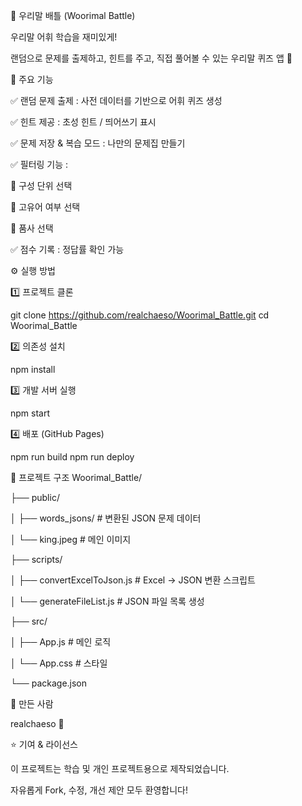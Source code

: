 📘 우리말 배틀 (Woorimal Battle)


우리말 어휘 학습을 재미있게!

랜덤으로 문제를 출제하고, 힌트를 주고, 직접 풀어볼 수 있는 우리말 퀴즈 앱 🎉


🚀 주요 기능


✅ 랜덤 문제 출제 : 사전 데이터를 기반으로 어휘 퀴즈 생성


✅ 힌트 제공 : 초성 힌트 / 띄어쓰기 표시


✅ 문제 저장 & 복습 모드 : 나만의 문제집 만들기


✅ 필터링 기능 :


📌 구성 단위 선택

📌 고유어 여부 선택

📌 품사 선택


✅ 점수 기록 : 정답률 확인 가능



⚙️ 실행 방법

1️⃣ 프로젝트 클론

git clone https://github.com/realchaeso/Woorimal_Battle.git
cd Woorimal_Battle


2️⃣ 의존성 설치

npm install


3️⃣ 개발 서버 실행

npm start


4️⃣ 배포 (GitHub Pages)

npm run build
npm run deploy


📂 프로젝트 구조
Woorimal_Battle/

├── public/

│   ├── words_jsons/       # 변환된 JSON 문제 데이터

│   └── king.jpeg          # 메인 이미지

├── scripts/

│   ├── convertExcelToJson.js   # Excel → JSON 변환 스크립트

│   └── generateFileList.js     # JSON 파일 목록 생성

├── src/

│   ├── App.js             # 메인 로직

│   └── App.css            # 스타일

└── package.json


🙌 만든 사람

realchaeso 🥬


⭐ 기여 & 라이선스

이 프로젝트는 학습 및 개인 프로젝트용으로 제작되었습니다.

자유롭게 Fork, 수정, 개선 제안 모두 환영합니다!
